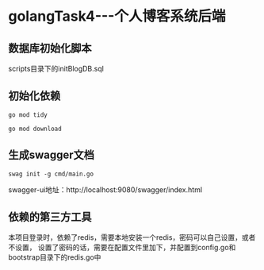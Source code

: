 # golangTask4---个人博客系统后端

## 数据库初始化脚本
scripts目录下的initBlogDB.sql

## 初始化依赖
```shell
go mod tidy
```
```shell
go mod download
```

## 生成swagger文档
```shell
swag init -g cmd/main.go
```
swagger-ui地址：http://localhost:9080/swagger/index.html
## 依赖的第三方工具
本项目登录时，依赖了redis，需要本地安装一个redis，密码可以自己设置，或者不设置，
设置了密码的话，需要在配置文件里加下，并配置到config.go和bootstrap目录下的redis.go中